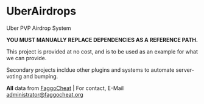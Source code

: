 # UberAirdrops
Uber PVP Airdrop System

**YOU MUST MANUALLY REPLACE DEPENDENCIES AS A REFERENCE PATH.**

This project is provided at no cost, and is to be used as an example for what we can provide.

Secondary projects incldue other plugins and systems to automate server-voting and bumping.

**All** data from [FaggoCheat](https://faggocheat.org/) | For contact, E-Mail [administrator@faggocheat.org](mailto:administrator@faggocheat.org)
